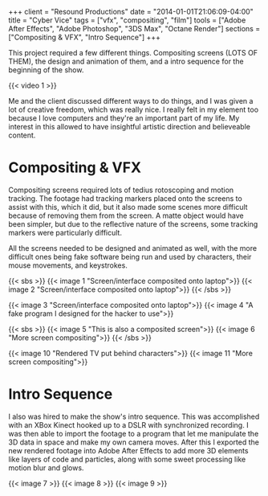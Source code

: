 +++
client = "Resound Productions"
date = "2014-01-01T21:06:09-04:00"
title = "Cyber Vice"
tags = ["vfx", "compositing", "film"]
tools = ["Adobe After Effects", "Adobe Photoshop", "3DS Max", "Octane Render"]
sections = ["Compositing & VFX", "Intro Sequence"]
+++

This project required a few different things. Compositing screens (LOTS OF THEM), the design and animation of them, and a intro sequence for the beginning of the show.<!--more-->

{{< video 1 >}}

Me and the client discussed different ways to do things, and I was given a lot of creative freedom, which was really nice. I really felt in my element too because I love computers and they're an important part of my life. My interest in this allowed to have insightful artistic direction and believeable content.

# Compositing & VFX
Compositing screens required lots of tedius rotoscoping and motion tracking. The footage had tracking markers placed onto the screens to assist with this, which it did, but it also made some scenes more difficult because of removing them from the screen. A matte object would have been simpler, but due to the reflective nature of the screens, some tracking markers were particularly difficult.

All the screens needed to be designed and animated as well, with the more difficult ones being fake software being run and used by characters, their mouse movements, and keystrokes.

{{< sbs >}}
  {{< image 1 "Screen/interface composited onto laptop">}}
  {{< image 2 "Screen/interface composited onto laptop">}}
{{< /sbs >}}

{{< image 3 "Screen/interface composited onto laptop">}}
{{< image 4 "A fake program I designed for the hacker to use">}}

{{< sbs >}}
{{< image 5 "This is also a composited screen">}}
{{< image 6 "More screen compositing">}}
{{< /sbs >}}

{{< image 10 "Rendered TV put behind characters">}}
{{< image 11 "More screen compositing">}}

# Intro Sequence
I also was hired to make the show's intro sequence. This was accomplished with an XBox Kinect hooked up to a DSLR with synchronized recording. I was then able to import the footage to a program that let me manipulate the 3D data in space and make my own camera moves. After this I exported the new rendered footage into Adobe After Effects to add more 3D elements like layers of code and particles, along with some sweet processing like motion blur and glows.

{{< image 7 >}}
{{< image 8 >}}
{{< image 9 >}}
